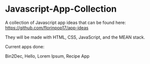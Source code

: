 # Javascript-App-Collection
A collection of Javascript app ideas that can be found here: https://github.com/florinpop17/app-ideas

They will be made with HTML, CSS, JavaScript, and the MEAN stack.

Current apps done:

Bin2Dec,
Hello,
Lorem Ipsum,
Recipe App
